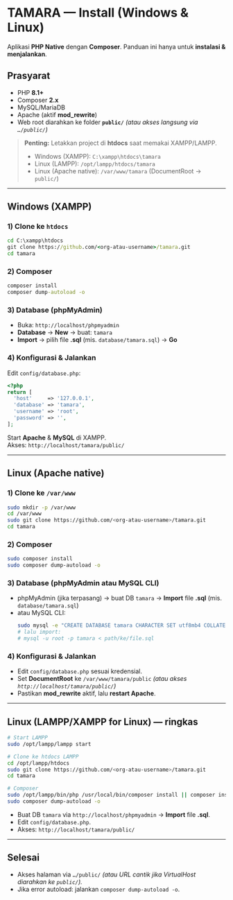 # TAMARA — Install (Windows & Linux)

Aplikasi **PHP Native** dengan **Composer**. Panduan ini hanya untuk **instalasi & menjalankan**.

## Prasyarat
- PHP **8.1+**
- Composer **2.x**
- MySQL/MariaDB
- Apache (aktif **mod_rewrite**)
- Web root diarahkan ke folder **`public/`** *(atau akses langsung via `…/public/`)*

> **Penting:** Letakkan project di **htdocs** saat memakai XAMPP/LAMPP.  
> - Windows (XAMPP): `C:\xampp\htdocs\tamara`  
> - Linux (LAMPP): `/opt/lampp/htdocs/tamara`  
> - Linux (Apache native): `/var/www/tamara` (DocumentRoot → `public/`)

---

## Windows (XAMPP)

### 1) Clone ke `htdocs`
```bat
cd C:\xampp\htdocs
git clone https://github.com/<org-atau-username>/tamara.git
cd tamara
```

### 2) Composer
```bat
composer install
composer dump-autoload -o
```

### 3) Database (phpMyAdmin)
- Buka: `http://localhost/phpmyadmin`
- **Database** → **New** → buat: `tamara`
- **Import** → pilih file **.sql** (mis. `database/tamara.sql`) → **Go**

### 4) Konfigurasi & Jalankan
Edit `config/database.php`:
```php
<?php
return [
  'host'     => '127.0.0.1',
  'database' => 'tamara',
  'username' => 'root',
  'password' => '',
];
```
Start **Apache** & **MySQL** di XAMPP.  
Akses: `http://localhost/tamara/public/`

---

## Linux (Apache native)

### 1) Clone ke `/var/www`
```bash
sudo mkdir -p /var/www
cd /var/www
sudo git clone https://github.com/<org-atau-username>/tamara.git
cd tamara
```

### 2) Composer
```bash
sudo composer install
sudo composer dump-autoload -o
```

### 3) Database (phpMyAdmin atau MySQL CLI)
- phpMyAdmin (jika terpasang) → buat DB `tamara` → **Import** file **.sql** (mis. `database/tamara.sql`)  
- atau MySQL CLI:
  ```bash
  sudo mysql -e "CREATE DATABASE tamara CHARACTER SET utf8mb4 COLLATE utf8mb4_unicode_ci;"
  # lalu import:
  # mysql -u root -p tamara < path/ke/file.sql
  ```

### 4) Konfigurasi & Jalankan
- Edit `config/database.php` sesuai kredensial.  
- Set **DocumentRoot** ke `/var/www/tamara/public` *(atau akses `http://localhost/tamara/public/`)*  
- Pastikan **mod_rewrite** aktif, lalu **restart Apache**.

---

## Linux (LAMPP/XAMPP for Linux) — ringkas
```bash
# Start LAMPP
sudo /opt/lampp/lampp start

# Clone ke htdocs LAMPP
cd /opt/lampp/htdocs
sudo git clone https://github.com/<org-atau-username>/tamara.git
cd tamara

# Composer
sudo /opt/lampp/bin/php /usr/local/bin/composer install || composer install
sudo composer dump-autoload -o
```
- Buat DB `tamara` via `http://localhost/phpmyadmin` → **Import** file **.sql**.  
- Edit `config/database.php`.  
- Akses: `http://localhost/tamara/public/`

---

## Selesai
- Akses halaman via `…/public/` *(atau URL cantik jika VirtualHost diarahkan ke `public/`).*  
- Jika error autoload: jalankan `composer dump-autoload -o`.
